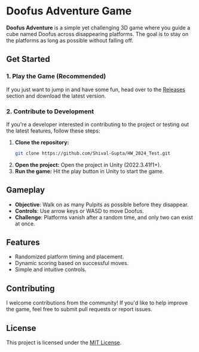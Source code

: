 # Doofus Adventure Game

**Doofus Adventure** is a simple yet challenging 3D game where you guide a cube named Doofus across disappearing platforms. The goal is to stay on the platforms as long as possible without falling off. 

## Get Started

### 1. Play the Game (Recommended)

If you just want to jump in and have some fun, head over to the [Releases](https://github.com/Shival-Gupta/HW_2024_Test/releases) section and download the latest version. 

### 2. Contribute to Development

If you're a developer interested in contributing to the project or testing out the latest features, follow these steps:

1. **Clone the repository:** 
   ```bash
   git clone https://github.com/Shival-Gupta/HW_2024_Test.git
   ```
2. **Open the project:** Open the project in Unity (2022.3.41f1+).
3. **Run the game:** Hit the play button in Unity to start the game.

## Gameplay

- **Objective**: Walk on as many Pulpits as possible before they disappear.
- **Controls**: Use arrow keys or WASD to move Doofus.
- **Challenge**: Platforms vanish after a random time, and only two can exist at once.

## Features

- Randomized platform timing and placement.
- Dynamic scoring based on successful moves.
- Simple and intuitive controls.

## Contributing

I welcome contributions from the community! If you'd like to help improve the game, feel free to submit pull requests or report issues.

## License

This project is licensed under the [MIT License](LICENSE).
